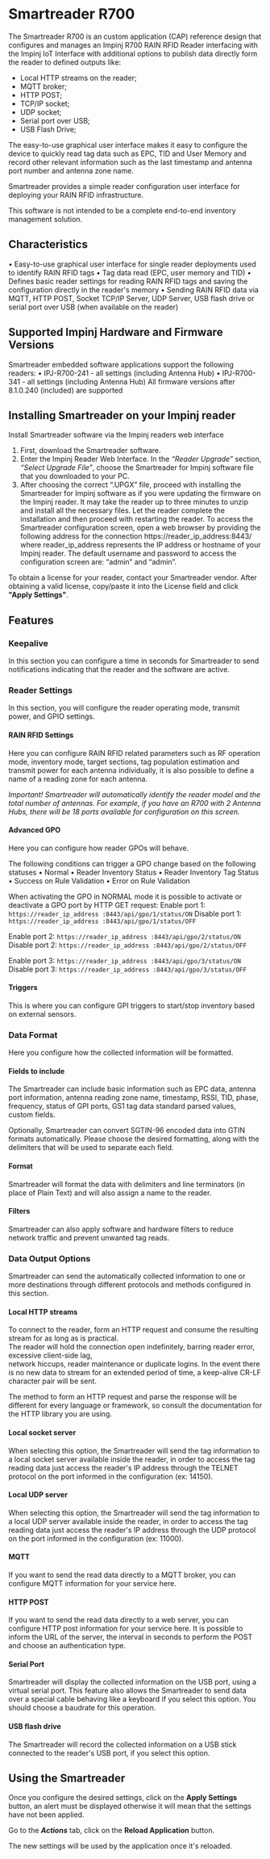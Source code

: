 # Smartreader R700

The Smartreader R700 is an custom application (CAP) reference design that configures and manages an Impinj R700 RAIN RFID Reader interfacing with the Impinj IoT Interface with additional options to publish data directly form the reader to defined outputs like:
- Local HTTP streams on the reader;
- MQTT broker;
- HTTP POST;
- TCP/IP socket;
- UDP socket;
- Serial port over USB;
- USB Flash Drive;

The easy-to-use graphical user interface makes it easy to configure the device to quickly read tag data such as EPC, TID and User Memory and record other relevant information such as the last timestamp and antenna port number and antenna zone name.

Smartreader provides a simple reader configuration user interface for deploying your RAIN RFID infrastructure.

This software is not intended to be a complete end-to-end inventory management solution.

## Characteristics
• Easy-to-use graphical user interface for single reader deployments
used to identify RAIN RFID tags
• Tag data read (EPC, user memory and TID)
• Defines basic reader settings for reading RAIN RFID tags and saving the configuration directly in the reader's memory
• Sending RAIN RFID data via MQTT, HTTP POST, Socket TCP/IP Server, UDP Server, USB flash drive or serial port over USB
(when available on the reader)

## Supported Impinj Hardware and Firmware Versions
Smartreader embedded software applications support the following readers:
• IPJ-R700-241 - all settings (including Antenna Hub)
• IPJ-R700-341 - all settings (including Antenna Hub)
All firmware versions after 8.1.0.240 (included) are supported

## Installing Smartreader on your Impinj reader
Install Smartreader software via the Impinj readers web interface
1. First, download the Smartreader software.
2. Enter the Impinj Reader Web Interface. In the *“Reader Upgrade”* section, *“Select Upgrade File”*, choose the Smartreader for Impinj software file that you downloaded to your PC.
3. After choosing the correct “.UPGX” file, proceed with installing the Smartreader for Impinj software as if you were updating the firmware on the Impinj reader. It may take the reader up to three minutes to unzip and install all the necessary files. Let the reader complete the installation and then proceed with restarting the reader.
To access the Smartreader configuration screen, open a web browser by providing the following address for the connection https://reader_ip_address:8443/ where reader_ip_address represents the IP address or hostname of your Impinj reader. The default username and password to access the configuration screen are: “admin” and “admin”.

To obtain a license for your reader, contact your Smartreader vendor.
After obtaining a valid license, copy/paste it into the License field and click **"Apply Settings"**.

## Features

### Keepalive
In this section you can configure a time in seconds for Smartreader to send notifications indicating that the reader and the software are active. 

### Reader Settings
In this section, you will configure the reader operating mode, transmit power, and GPIO settings.

#### RAIN RFID Settings
Here you can configure RAIN RFID related parameters such as RF operation mode, inventory mode, target sections, tag population estimation and transmit power for each antenna individually, it is also possible to define a name of a reading zone for each antenna.

*Important! Smartreader will automatically identify the reader model and the total number of antennas. For example, if you have an R700 with 2 Antenna Hubs, there will be 18 ports available for configuration on this screen.*

#### Advanced GPO
Here you can configure how reader GPOs will behave.

The following conditions can trigger a GPO change based on the following statuses
• Normal
• Reader Inventory Status
• Reader Inventory Tag Status
• Success on Rule Validation
• Error on Rule Validation

When activating the GPO in NORMAL mode it is possible to activate or deactivate a GPO port by HTTP GET request:
Enable port 1: 
`https://reader_ip_address :8443/api/gpo/1/status/ON`
Disable port 1: 
`https://reader_ip_address :8443/api/gpo/1/status/OFF`

Enable port 2: 
`https://reader_ip_address :8443/api/gpo/2/status/ON`
Disable port 2: 
`https://reader_ip_address :8443/api/gpo/2/status/OFF`

Enable port 3: 
`https://reader_ip_address :8443/api/gpo/3/status/ON`
Disable port 3: 
`https://reader_ip_address :8443/api/gpo/3/status/OFF`

#### Triggers
This is where you can configure GPI triggers to start/stop inventory based on external sensors.

### Data Format
Here you configure how the collected information will be formatted.

#### Fields to include
The Smartreader can include basic information such as EPC data, antenna port information, antenna reading zone name, timestamp, RSSI, TID, phase, frequency, status of GPI ports, GS1 tag data standard parsed values, custom fields.

Optionally, Smartreader can convert SGTIN-96 encoded data into GTIN formats automatically. Please choose the desired formatting, along with the delimiters that will be used to separate each field.

#### Format
Smartreader will format the data with delimiters and line terminators (in place of Plain Text) and will also assign a name to the reader.

#### Filters
Smartreader can also apply software and hardware filters to reduce network traffic and prevent unwanted tag reads.

### Data Output Options
 Smartreader can send the automatically collected information to one or more destinations through different protocols and methods configured in this section.

#### Local HTTP streams
To connect to the reader, form an HTTP request and consume the resulting stream for as long as is practical.  
The reader will hold the connection open indefinitely, barring reader error, excessive client-side lag,  
network hiccups, reader maintenance or duplicate logins. In the event there is no new data to stream for  an extended period of time, a keep-alive CR-LF character pair will be sent. 

The method to form an HTTP request and parse the response will be different for every language or  framework, so consult the documentation for the HTTP library you are using.

#### Local socket server
When selecting this option, the Smartreader will send the tag information to a local socket server available inside the reader, in order to access the tag reading data just access the reader's IP address through the TELNET protocol on the port informed in the configuration (ex: 14150).

#### Local UDP server
When selecting this option, the Smartreader will send the tag information to a local UDP server available inside the reader, in order to access the tag reading data just access the reader's IP address through the UDP protocol on the port informed in the configuration (ex: 11000).

#### MQTT 
If you want to send the read data directly to a MQTT broker, you can configure MQTT information for your service here.

#### HTTP POST 
If you want to send the read data directly to a web server, you can configure HTTP post information for your service here. It is possible to inform the URL of the server, the interval in seconds to perform the POST and choose an authentication type.

#### Serial Port
Smartreader will display the collected information on the USB port, using a virtual serial port. This feature also allows the Smartreader to send data over a special cable behaving like a keyboard if you select this option.
You should choose a baudrate for this operation.

#### USB flash drive
The Smartreader will record the collected information on a USB stick connected to the reader's USB port, if you select this option.

## Using the Smartreader

Once you configure the desired settings, click on the **Apply Settings** button, an alert must be displayed otherwise it will mean that the settings have not been applied.

Go to the ***Actions*** tab, click on the **Reload Application** button.

The new settings will be used by the application once it's reloaded.